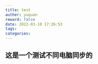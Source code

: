 ```yaml
---
title: test
auther: yuquan
reward: false
date: 2022-03-10 17:26:53
tags:
categories:
---
```




## 这是一个测试不同电脑同步的
